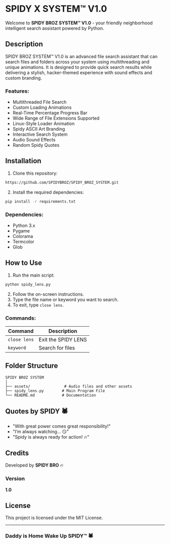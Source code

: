 # SPIDY X SYSTEM™ V1.0

Welcome to **SPIDY BROZ SYSTEM™ V1.0** - your friendly neighborhood intelligent search assistant powered by Python.

## Description
SPIDY BROZ SYSTEM™ V1.0 is an advanced file search assistant that can search files and folders across your system using multithreading and unique animations. It is designed to provide quick search results while delivering a stylish, hacker-themed experience with sound effects and custom branding.

### Features:
- Multithreaded File Search
- Custom Loading Animations
- Real-Time Percentage Progress Bar
- Wide Range of File Extensions Supported
- Linux-Style Loader Animation
- Spidy ASCII Art Branding
- Interactive Search System
- Audio Sound Effects
- Random Spidy Quotes

## Installation
1. Clone this repository:
```bash
https://github.com/SPIDYBROZ/SPIDY_BROZ_SYSTEM.git
```
2. Install the required dependencies:
```bash
pip install -r requirements.txt
```

### Dependencies:
- Python 3.x
- Pygame
- Colorama
- Termcolor
- Glob

## How to Use
1. Run the main script:
```bash
python spidy_lens.py
```
2. Follow the on-screen instructions.
3. Type the file name or keyword you want to search.
4. To exit, type `close lens`.

### Commands:
| Command       | Description               |
|--------------|---------------------------|
| `close lens` | Exit the SPIDY LENS      |
| `keyword`    | Search for files         |

## Folder Structure
```
SPIDY BROZ SYSTEM
│
├── assets/               # Audio files and other assets
├── spidy_lens.py        # Main Program File
└── README.md            # Documentation
```

## Quotes by SPIDY 🕷️
- "With great power comes great responsibility!"
- "I’m always watching... 😏"
- "Spidy is always ready for action! 🔥"

## Credits
Developed by **SPIDY BRO** 🔥

### Version
**1.0**

## License
This project is licensed under the MIT License.

---
### Daddy is Home Wake Up SPIDY™ 🕷️


